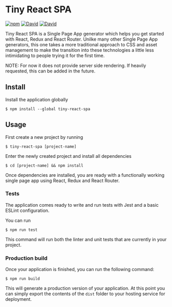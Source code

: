 # Tiny React SPA
[![npm](https://img.shields.io/npm/v/tiny-react-spa.svg)](https://www.npmjs.com/package/tiny-react-spa)
[![David](https://img.shields.io/david/mmellado/tiny-react-spa.svg)](https://david-dm.org/mmellado/tiny-react-spa)
[![David](https://img.shields.io/david/peer/mmellado/tiny-react-spa.svg)](https://david-dm.org/mmellado/tiny-react-spa)

Tiny React SPA is a Single Page App generator which helps you get started with React, Redux and React Router. Unilke many other Single Page App generators, this one takes a more traditional approach to CSS and asset management to make the transition into these technologies a little less intimidating to people trying it for the first time.

NOTE: For now it does not provide server side rendering. If heavily requested, this can be added in the future.

## Install

Install the application globally

```
$ npm install --global tiny-react-spa
```

## Usage

First create a new project by running

```
$ tiny-react-spa [project-name]
```

Enter the newly created project and install all dependencies

```
$ cd [project-name] && npm install
```

Once dependencies are installed, you are ready with a functionally working single page app using React, Redux and React Router.

### Tests

The application comes ready to write and run tests with Jest and a basic ESLint configuration.

You can run

```
$ npm run test
```
This command will run both the linter and unit tests that are currently in your project.

### Production build

Once your application is finished, you can run the following command:

```
$ npm run build
```

This will generate a production version of your application. At this point you can simply export the contents of the `dist` folder to your hosting service for deployment.